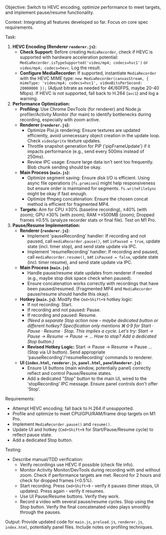 Objective: Switch to HEVC encoding, optimize performance to meet targets, and implement pause/resume functionality.

Context: Integrating all features developed so far. Focus on core spec requirements.

Task:
1.  **HEVC Encoding (Renderer `renderer.js`):**
    * **Check Support:** Before creating `MediaRecorder`, check if HEVC is supported with hardware acceleration potential: `MediaRecorder.isTypeSupported('video/mp4; codecs=hvc1')` or `video/mp4; codecs=hevc`. Log the result.
    * **Configure MediaRecorder:** If supported, instantiate `MediaRecorder` with the HEVC MIME type: `new MediaRecorder(canvasStream, { mimeType: 'video/mp4; codecs=hvc1', videoBitsPerSecond: 20000000 });` (Adjust bitrate as needed for 4K/60FPS, maybe 20-40 Mbps). If HEVC is not supported, fall back to H.264 (`avc1`) and log a warning.
2.  **Performance Optimization:**
    * **Profiling:** Use Chrome DevTools (for renderer) and Node.js profiler/Activity Monitor (for main) to identify bottlenecks during recording, especially with zoom active.
    * **Renderer (`renderer.js`):**
        * Optimize Pixi.js rendering: Ensure textures are updated efficiently, avoid unnecessary object creation in the update loop. Check `videoSprite` texture updates.
        * Throttle snapshot generation for PiP ('pipFrameUpdate') if it impacts performance (e.g., send every 500ms instead of 250ms).
        * Review IPC usage: Ensure large data isn't sent too frequently. Blob chunk sending should be okay.
    * **Main Process (`main.js`):**
        * Optimize segment saving: Ensure disk I/O is efficient. Using async file operations (`fs.promises`) might help responsiveness but ensure order is maintained for segments. `fs.writeFileSync` might be okay if fast enough.
        * Optimize ffmpeg concatenation: Ensure the chosen concat method is efficient for fragmented MP4.
    * **Targets:** Aim for CPU ≤30% (baseline recording), ≤40% (with zoom); GPU ≤30% (with zoom); RAM +≤500MB (zoom); Dropped frames ≤0.5% (analyze recorder stats or final file). Test on M1 Pro.
3.  **Pause/Resume Implementation:**
    * **Renderer (`renderer.js`):**
        * Implement 'pauseRecording' handler: If recording and not paused, call `mediaRecorder.pause()`, set `isPaused = true`, update state (incl. timer stop), and send state update via IPC.
        * Implement 'resumeRecording' handler: If recording and paused, call `mediaRecorder.resume()`, set `isPaused = false`, update state (incl. timer resume), and send state update via IPC.
    * **Main Process (`main.js`):**
        * Handle pause/resume state updates from renderer if needed (e.g., maybe stop disk space check when paused).
        * Ensure concatenation works correctly with recordings that have been paused/resumed. (Fragmented MP4 and `MediaRecorder` pause/resume should handle this okay).
    * **Hotkey (`main.js`):** Modify the `Cmd+Shift+9` hotkey logic:
        * If not recording: Start.
        * If recording and not paused: Pause.
        * If recording and paused: Resume.
        * *(Need a separate Stop action now - maybe dedicated button or different hotkey? Specification only mentions ⌘⇧9 for Start · Pause · Resume · Stop. This implies a cycle. Let's try: Start -> Pause -> Resume -> Pause -> ... How to stop? Add a dedicated Stop button.)*
        * **Revised Hotkey Logic:** Start -> Pause -> Resume -> Pause ... (Stop via UI button). Send appropriate 'pauseRecording'/'resumeRecording' commands to renderer.
    * **UI (`index.html`, `renderer.js`, `panel.html`, `panelRenderer.js`):**
        * Ensure UI buttons (main window, potentially panel) correctly reflect and control Pause/Resume states.
        * Add a dedicated "Stop" button to the main UI, wired to the 'stopRecording' IPC message. Ensure panel controls don't offer 'Stop'.

Requirements:
* Attempt HEVC encoding; fall back to H.264 if unsupported.
* Profile and optimize to meet CPU/GPU/RAM/frame drop targets on M1 Pro.
* Implement `MediaRecorder.pause()` and `resume()`.
* Update UI and hotkey (`Cmd+Shift+9` for Start/Pause/Resume cycle) to reflect pause state.
* Add a dedicated Stop button.

Testing:
* Describe manual/TDD verification:
    * Verify recordings use HEVC if possible (check file info).
    * Monitor Activity Monitor/DevTools during recording with and without zoom. Check if performance targets are met. Record for 2 hours and check for dropped frames (<0.5%).
    * Start recording. Press `Cmd+Shift+9` - verify it pauses (timer stops, UI updates). Press again - verify it resumes.
    * Use UI Pause/Resume buttons. Verify they work.
    * Record a video with several pause/resume cycles. Stop using the Stop button. Verify the final concatenated video plays smoothly through the pauses.

Output: Provide updated code for `main.js`, `preload.js`, `renderer.js`, `index.html`, potentially panel files. Include notes on profiling techniques.